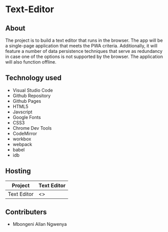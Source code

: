# Text-Editor
## About

The project is to build a text editor that runs in the browser. The app will be a single-page application that meets the PWA criteria. Additionally, it will feature a number of data persistence techniques that serve as redundancy in case one of the options is not supported by the browser. The application will also function offline.


## Technology used

- Visual Studio Code
- Github Repository
- Github Pages
- HTML5
- Javscript
- Google Fonts 
- CSS3
- Chrome Dev Tools
- CodeMirror
- workbox
- webpack 
- babel
- idb


## Hosting

| Project                            | Text Editor                                            |
|------------------------------------|--------------------------------------------------------|
| Text Editor                        | <>                                                     |


## Contributers

- Mbongeni Allan Ngwenya